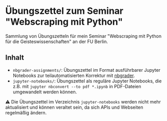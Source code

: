 # Übungszettel zum Seminar "Webscraping mit Python"

Sammlung von Übungszetteln für mein Seminar "Webscraping mit Python für die Geisteswissenschaften" an der FU Berlin. 

## Inhalt 

- `nbgrader-assignments/`: Übungszettel im Format ausführbarer Jupyter Notebooks zur teilautomatisierten Korrektur mit [nbgrader](https://github.com/jupyter/nbgrader).
- `jupyter-notebooks/`: Übungszettel als reguläre Jupyter Notebooks, die z.B. mit `jupyter nbconvert --to pdf *.ipynb` in PDF-Dateien umgewandelt werden können. 

⚠️ Die Übungszettel im Verzeichnis `jupyter-notebooks` werden nicht mehr aktualisiert und können veraltet sein, da sich APIs und Webseiten regelmäßig ändern. 